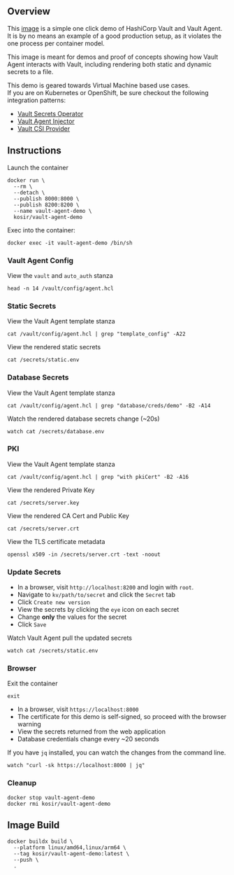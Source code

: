 ## Overview
This [image](https://hub.docker.com/r/kosir/vault-agent-demo) is a simple one click demo of HashiCorp Vault and Vault Agent. It is by no means an example of a good production setup, as it violates the one process per container model.

This image is meant for demos and proof of concepts showing how Vault Agent interacts with Vault, including rendering both static and dynamic secrets to a file.

This demo is geared towards Virtual Machine based use cases.\
If you are on Kubernetes or OpenShift, be sure checkout the following integration patterns:
- [Vault Secrets Operator](https://developer.hashicorp.com/vault/docs/platform/k8s/vso)
- [Vault Agent Injector](https://developer.hashicorp.com/vault/docs/platform/k8s/injector)
- [Vault CSI Provider](https://developer.hashicorp.com/vault/docs/platform/k8s/csi)

## Instructions
Launch the container
```shell
docker run \
  --rm \
  --detach \
  --publish 8000:8000 \
  --publish 8200:8200 \
  --name vault-agent-demo \
  kosir/vault-agent-demo
```

Exec into the container:
```shell
docker exec -it vault-agent-demo /bin/sh
```

### Vault Agent Config
View the `vault` and `auto_auth` stanza
```shell
head -n 14 /vault/config/agent.hcl
```

### Static Secrets
View the Vault Agent template stanza
```shell
cat /vault/config/agent.hcl | grep "template_config" -A22
```

View the rendered static secrets
```shell
cat /secrets/static.env
```

### Database Secrets
View the Vault Agent template stanza
```shell
cat /vault/config/agent.hcl | grep "database/creds/demo" -B2 -A14
```

Watch the rendered database secrets change (~20s)
```shell
watch cat /secrets/database.env
```

### PKI
View the Vault Agent template stanza
```shell
cat /vault/config/agent.hcl | grep "with pkiCert" -B2 -A16
```

View the rendered Private Key
```shell
cat /secrets/server.key
```

View the rendered CA Cert and Public Key
```shell
cat /secrets/server.crt
```

View the TLS certificate metadata
```shell
openssl x509 -in /secrets/server.crt -text -noout
```

### Update Secrets
- In a browser, visit `http://localhost:8200` and login with `root`.
- Navigate to `kv/path/to/secret` and click the `Secret` tab
- Click `Create new version`
- View the secrets by clicking the `eye` icon on each secret
- Change **only** the values for the secret
- Click `Save`

Watch Vault Agent pull the updated secrets
```shell
watch cat /secrets/static.env
```

### Browser
Exit the container
```shell
exit
```

- In a browser, visit `https://localhost:8000`
- The certificate for this demo is self-signed, so proceed with the browser warning
- View the secrets returned from the web application
- Database credentials change every ~20 seconds

If you have `jq` installed, you can watch the changes from the command line.
```shell
watch "curl -sk https://localhost:8000 | jq"
```

### Cleanup
```shell
docker stop vault-agent-demo
docker rmi kosir/vault-agent-demo
```

## Image Build
```shell
docker buildx build \
  --platform linux/amd64,linux/arm64 \
  --tag kosir/vault-agent-demo:latest \
  --push \
  .
```
